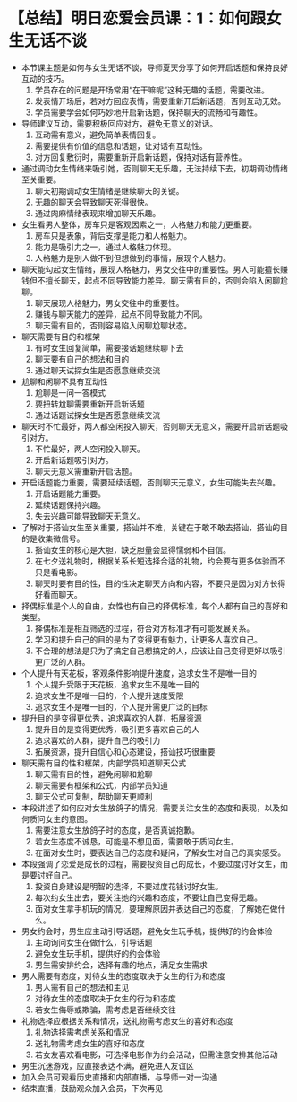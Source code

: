 # 【总结】明日恋爱会员课：1：如何跟女生无话不谈

-   本节课主题是如何与女生无话不谈，导师夏天分享了如何开启话题和保持良好互动的技巧。
    1.  学员存在的问题是开场常用“在干嘛呢”这种无趣的话题，需要改进。
    2.  发表情开场后，若对方回应表情，需要重新开启新话题，否则互动无效。
    3.  学员需要学会如何巧妙地开启新话题，保持聊天的流畅和有趣性。
-   导师建议互动，需要积极回应对方，避免无意义的对话。
    1.  互动需有意义，避免简单表情回复。
    2.  需要提供有价值的信息和话题，让对话有互动性。
    3.  对方回复敷衍时，需要重新开启新话题，保持对话有营养性。
-   通过调动女生情绪来吸引她，否则聊天无乐趣，无法持续下去，初期调动情绪至关重要。
    1.  聊天初期调动女生情绪是继续聊天的关键。
    2.  无趣的聊天会导致聊天死得很快。
    3.  通过肉麻情绪表现来增加聊天乐趣。
-   女生看男人整体，房车只是客观因素之一，人格魅力和能力更重要。
    1.  房车只是表象，背后支撑是能力和人格魅力。
    2.  能力是吸引力之一，通过人格魅力体现。
    3.  人格魅力是别人做不到但想做到的事情，展现个人魅力。
-   聊天能勾起女生情绪，展现人格魅力，男女交往中的重要性。男人可能擅长赚钱但不擅长聊天，起点不同导致能力差异。聊天需有目的，否则会陷入闲聊尬聊。
    1.  聊天展现人格魅力，男女交往中的重要性。
    2.  赚钱与聊天能力的差异，起点不同导致能力不同。
    3.  聊天需有目的，否则容易陷入闲聊尬聊状态。
-   聊天需要有目的和框架
    1.  有时女生回复简单，需要接话题继续聊下去
    2.  聊天要有自己的想法和目的
    3.  通过聊天试探女生是否愿意继续交流
-   尬聊和闲聊不具有互动性
    1.  尬聊是一问一答模式
    2.  要扭转尬聊需要重新开启新话题
    3.  通过话题试探女生是否愿意继续交流
-   聊天时不忙最好，两人都空闲投入聊天，否则聊天无意义，需要开启新话题吸引对方。
    1.  不忙最好，两人空闲投入聊天。
    2.  开启新话题吸引对方。
    3.  聊天无意义需重新开启话题。
-   开启话题能力重要，需要延续话题，否则聊天无意义，女生可能失去兴趣。
    1.  开启话题能力重要。
    2.  延续话题保持兴趣。
    3.  失去兴趣可能导致聊天无意义。
-   了解对于搭讪女生至关重要，搭讪并不难，关键在于敢不敢去搭讪，搭讪的目的是收集微信号。
    1.  搭讪女生的核心是大胆，缺乏胆量会显得懦弱和不自信。
    2.  在七夕送礼物时，根据关系长短选择合适的礼物，约会要有更多体验而不只是看电影。
    3.  聊天时要有目的性，目的性决定聊天方向和内容，不要只是因为对方长得好看而聊天。
-   择偶标准是个人的自由，女性也有自己的择偶标准，每个人都有自己的喜好和类型。
    1.  择偶标准是相互筛选的过程，符合对方标准才有可能发展关系。
    2.  学习和提升自己的目的是为了变得更有魅力，让更多人喜欢自己。
    3.  不合理的想法是只为了搞定自己想搞定的人，应该让自己变得更好以吸引更广泛的人群。
-   个人提升有天花板，客观条件影响提升速度，追求女生不是唯一目的
    1.  个人提升受限于天花板，追求女生不是唯一目的
    2.  追求女生不是唯一目的，个人提升速度受限
    3.  追求女生不是唯一目的，个人提升需更广泛的目标
-   提升目的是变得更优秀，追求喜欢的人群，拓展资源
    1.  提升目的是变得更优秀，吸引更多喜欢自己的人
    2.  追求喜欢的人群，提升自己的吸引力
    3.  拓展资源，提升自信心和心态建设，搭讪技巧很重要
-   聊天需有目的性和框架，内部学员知道聊天公式
    1.  聊天需有目的性，避免闲聊和尬聊
    2.  聊天需要有框架和公式，内部学员知道
    3.  聊天公式可复制，帮助聊天更顺利
-   本段讲述了如何应对女生放鸽子的情况，需要关注女生的态度和表现，以及如何质问女生的意图。
    1.  需要注意女生放鸽子时的态度，是否真诚抱歉。
    2.  若女生态度不诚恳，可能是不想见面，需要敢于质问女生。
    3.  在面对女生时，要表达自己的态度和疑问，了解女生对自己的真实感受。
-   本段强调了恋爱是成长的过程，需要投资自己的成长，不要过度讨好女生，而是要讨好自己。
    1.  投资自身建设是明智的选择，不要过度花钱讨好女生。
    2.  每次约女生出去，要关注她的兴趣和态度，不要让自己变得无趣。
    3.  面对女生拿手机玩的情况，要理解原因并表达自己的态度，了解她在做什么。
-   男女约会时，男生应主动引导话题，避免女生玩手机，提供好的约会体验
    1.  主动询问女生在做什么，引导话题
    2.  避免女生玩手机，提供好的约会体验
    3.  男生需安排约会，选择有趣的地点，满足女生需求
-   男人需要有态度，对待女生的态度取决于女生的行为和态度
    1.  男人需有自己的想法和主见
    2.  对待女生的态度取决于女生的行为和态度
    3.  若女生侮辱或欺骗，需考虑是否继续交往
-   礼物选择应根据关系和情况，送礼物需考虑女生的喜好和态度
    1.  礼物选择需考虑关系和情况
    2.  送礼物需考虑女生的喜好和态度
    3.  若女友喜欢看电影，可选择电影作为约会活动，但需注意安排其他活动
-   男生沉迷游戏，应直接表达不满，避免进入友谊区
-   加入会员可观看历史直播和内部直播，与导师一对一沟通
-   结束直播，鼓励观众加入会员，下次再见